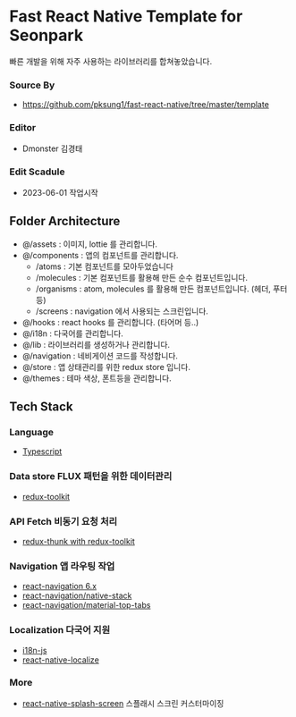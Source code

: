 # Fast React Native Template for Seonpark

빠른 개발을 위해 자주 사용하는 라이브러리를 합쳐놓았습니다.

### Source By
- https://github.com/pksung1/fast-react-native/tree/master/template

### Editor
- Dmonster 김경태

### Edit Scadule
- 2023-06-01 작업시작

## Folder Architecture
- @/assets : 이미지, lottie 를 관리합니다.
- @/components : 앱의 컴포넌트를 관리합니다.
  - /atoms : 기본 컴포넌트를 모아두었습니다
  - /molecules : 기본 컴포넌트를 활용해 만든 순수 컴포넌트입니다.
  - /organisms : atom, molecules 를 활용해 만든 컴포넌트입니다. (헤더, 푸터 등)
  - /screens : navigation 에서 사용되는 스크린입니다.
- @/hooks : react hooks 를 관리합니다. (타어머 등..)
- @/i18n : 다국어를 관리합니다.
- @/lib : 라이브러리를 생성하거나 관리합니다.
- @/navigation : 네비게이션 코드를 작성합니다.
- @/store : 앱 상태관리를 위한 redux store 입니다.
- @/themes : 테마 색상, 폰트등을 관리합니다.

## Tech Stack

### Language
- [Typescript](https://www.typescriptlang.org/)

### Data store FLUX 패턴을 위한 데이터관리
- [redux-toolkit](https://redux-toolkit.js.org/)

### API Fetch 비동기 요청 처리
- [redux-thunk with redux-toolkit](https://redux-toolkit.js.org/api/createAsyncThunk)

### Navigation 앱 라우팅 작업
- [react-navigation 6.x](https://reactnavigation.org/)
- [react-navigation/native-stack](https://reactnavigation.org/docs/native-stack-navigator)
- [react-navigation/material-top-tabs](https://reactnavigation.org/docs/material-top-tab-navigator)

### Localization 다국어 지원
- [i18n-js](https://github.com/fnando/i18n-js)
- [react-native-localize](https://github.com/zoontek/react-native-localize)

### More
- [react-native-splash-screen](https://github.com/crazycodeboy/react-native-splash-screen) 스플래시 스크린 커스터마이징

